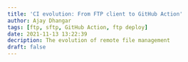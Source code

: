 ```yaml
---
title: 'CI evolution: From FTP client to GitHub Action'
author: Ajay Dhangar
tags: [ftp, sftp, GitHub Action, ftp deploy]
date: 2021-11-13 13:22:39
decription: The evolution of remote file management
draft: false
---
```

